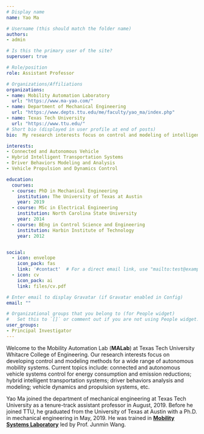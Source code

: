 ```yaml
---
# Display name
name: Yao Ma

# Username (this should match the folder name)
authors:
- admin

# Is this the primary user of the site?
superuser: true

# Role/position
role: Assistant Professor

# Organizations/Affiliations
organizations:
- name: Mobility Automation Laboratory
  url: "https://www.ma-yao.com/"
- name: Department of Mechanical Engineering
  url: "https://www.depts.ttu.edu/me/faculty/yao_ma/index.php"
- name: Texas Tech University
  url: "https://www.ttu.edu/"
# Short bio (displayed in user profile at end of posts)
bio:  My research interests focus on control and modeling of intelligent vehicle systems for improvement of efficiency, mobility, and safety.

interests:
- Connected and Autonomous Vehicle
- Hybrid Intelligent Transportation Systems
- Driver Behaviors Modeling and Analysis
- Vehicle Propulsion and Dynamics Control

education:
  courses:
  - course: PhD in Mechanical Engineering
    institution: The University of Texas at Austin
    year: 2019
  - course: MSc in Electrical Engineering
    institution: North Carolina State University
    year: 2014
  - course: BEng in Control Science and Engineering
    institution: Harbin Institute of Technology
    year: 2012


social:
  - icon: envelope
    icon_pack: fas
    link: '#contact'  # For a direct email link, use "mailto:test@example.org".
  - icon: cv
    icon_pack: ai
    link: files/cv.pdf

# Enter email to display Gravatar (if Gravatar enabled in Config)
email: ""

# Organizational groups that you belong to (for People widget)
#   Set this to `[]` or comment out if you are not using People widget.  
user_groups:
- Principal Investigator
---
```

Welcome to the Mobility Automation Lab (**MALab**) at Texas Tech University Whitacre College of Engineering. Our research interests focus on developing control and modeling methods for a wide range of autonomous mobility systems. Current topics include: connected and autonomous vehicle systems control for energy consumption and emission reductions; hybrid intelligent transportation systems; driver behaviors analysis and modeling; vehicle dynamics and propulsion systems, etc.

Yao Ma joined the department of mechanical engineering at Texas Tech University as a tenure-track assistant professor in August, 2019. Before he joined TTU, he graduated from the University of Texas at Austin with a Ph.D. in mechanical engineering in May, 2019. He was trained in [**Mobility Systems Laboratory**](http://sites.utexas.edu/msl/) led by Prof. Junmin Wang.

